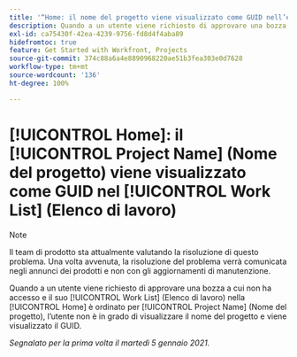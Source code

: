 ```yaml
---
title: '“Home: il nome del progetto viene visualizzato come GUID nell’elenco di lavoro”'
description: Quando a un utente viene richiesto di approvare una bozza a cui non ha accesso e il suo elenco di lavoro nella [!UICONTROL Home] è ordinato per Nome del progetto, l’utente non è in grado di visualizzare il nome del progetto e viene visualizzato il GUID.
exl-id: ca75430f-42ea-4239-9756-fd8d4f4aba89
hidefromtoc: true
feature: Get Started with Workfront, Projects
source-git-commit: 374c88a6a4e8890968220ae51b3fea303e0d7628
workflow-type: tm+mt
source-wordcount: '136'
ht-degree: 100%

---
```


# [!UICONTROL Home]: il [!UICONTROL Project Name] (Nome del progetto) viene visualizzato come GUID nel [!UICONTROL Work List] (Elenco di lavoro)

<!--Article created by request-->

>[!NOTE]
>
>Il team di prodotto sta attualmente valutando la risoluzione di questo problema. Una volta avvenuta, la risoluzione del problema verrà comunicata negli annunci dei prodotti e non con gli aggiornamenti di manutenzione.

Quando a un utente viene richiesto di approvare una bozza a cui non ha accesso e il suo [!UICONTROL Work List] (Elenco di lavoro) nella [!UICONTROL Home] è ordinato per [!UICONTROL Project Name] (Nome del progetto), l’utente non è in grado di visualizzare il nome del progetto e viene visualizzato il GUID.

_Segnalato per la prima volta il martedì 5 gennaio 2021._
